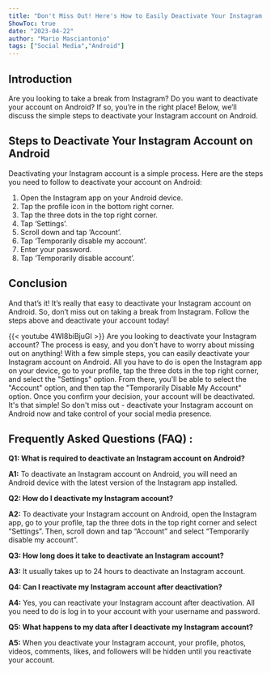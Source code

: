 ```yaml
---
title: "Don't Miss Out! Here's How to Easily Deactivate Your Instagram Account on Android!"
ShowToc: true 
date: "2023-04-22"
author: "Mario Masciantonio" 
tags: ["Social Media","Android"]
---
```

## Introduction
Are you looking to take a break from Instagram? Do you want to deactivate your account on Android? If so, you’re in the right place! Below, we’ll discuss the simple steps to deactivate your Instagram account on Android. 

## Steps to Deactivate Your Instagram Account on Android
Deactivating your Instagram account is a simple process. Here are the steps you need to follow to deactivate your account on Android:

1. Open the Instagram app on your Android device.
2. Tap the profile icon in the bottom right corner.
3. Tap the three dots in the top right corner.
4. Tap ‘Settings’.
5. Scroll down and tap ‘Account’.
6. Tap ‘Temporarily disable my account’.
7. Enter your password.
8. Tap ‘Temporarily disable account’.

## Conclusion
And that’s it! It’s really that easy to deactivate your Instagram account on Android. So, don’t miss out on taking a break from Instagram. Follow the steps above and deactivate your account today!

{{< youtube 4WI8biBjuGI >}} 
Are you looking to deactivate your Instagram account? The process is easy, and you don't have to worry about missing out on anything! With a few simple steps, you can easily deactivate your Instagram account on Android. All you have to do is open the Instagram app on your device, go to your profile, tap the three dots in the top right corner, and select the "Settings" option. From there, you'll be able to select the "Account" option, and then tap the "Temporarily Disable My Account" option. Once you confirm your decision, your account will be deactivated. It's that simple! So don't miss out - deactivate your Instagram account on Android now and take control of your social media presence.

## Frequently Asked Questions (FAQ) :
**Q1: What is required to deactivate an Instagram account on Android?**

**A1:** To deactivate an Instagram account on Android, you will need an Android device with the latest version of the Instagram app installed. 

**Q2: How do I deactivate my Instagram account?**

**A2:** To deactivate your Instagram account on Android, open the Instagram app, go to your profile, tap the three dots in the top right corner and select “Settings”. Then, scroll down and tap “Account” and select “Temporarily disable my account”. 

**Q3: How long does it take to deactivate an Instagram account?**

**A3:** It usually takes up to 24 hours to deactivate an Instagram account. 

**Q4: Can I reactivate my Instagram account after deactivation?**

**A4:** Yes, you can reactivate your Instagram account after deactivation. All you need to do is log in to your account with your username and password. 

**Q5: What happens to my data after I deactivate my Instagram account?**

**A5:** When you deactivate your Instagram account, your profile, photos, videos, comments, likes, and followers will be hidden until you reactivate your account.




